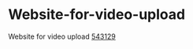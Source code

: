# Website-for-video-upload
Website for video upload
[543129](https://kaidencarty-ai.github.io/Website-for-video-upload/)
